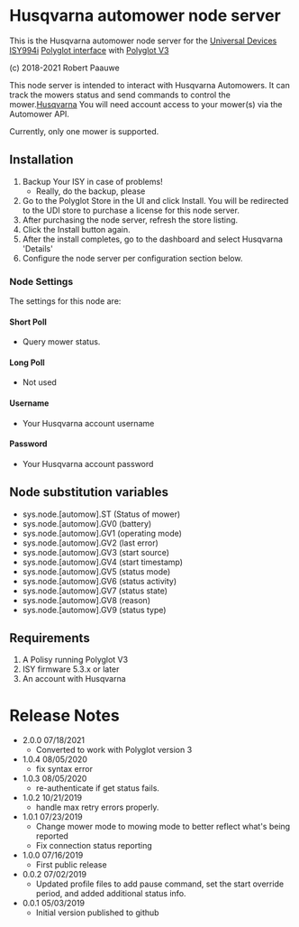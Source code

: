 
# Husqvarna automower node server

This is the Husqvarna automower node server for the [Universal Devices ISY994i](https://www.universal-devices.com/residential/ISY) [Polyglot interface](http://www.universal-devices.com/developers/polyglot/docs/) with  [Polyglot V3](https://github.com/UniversalDevicesInc/pg3)

(c) 2018-2021 Robert Paauwe

This node server is intended to interact with Husqvarna Automowers. It can track the mowers status and send commands to control the mower.[Husqvarna](http://www.husqvarnagroup.com/en/automower-435x-awd) You will need account access to your mower(s) via the Automower API. 

Currently, only one mower is supported.

## Installation

1. Backup Your ISY in case of problems!
   * Really, do the backup, please
2. Go to the Polyglot Store in the UI and click Install. You will be redirected to the UDI store to purchase a license for this node server.
3. After purchasing the node server, refresh the store listing.
4. Click the Install button again.
5. After the install completes, go to the dashboard and select Husqvarna 'Details'
6. Configure the node server per configuration section below.


### Node Settings
The settings for this node are:

#### Short Poll
   * Query mower status.

#### Long Poll
   * Not used

#### Username
   * Your Husqvarna account username

#### Password
   * Your Husqvarna account password

## Node substitution variables
 * sys.node.[automow].ST      (Status of mower)
 * sys.node.[automow].GV0     (battery)
 * sys.node.[automow].GV1     (operating mode)
 * sys.node.[automow].GV2     (last error)
 * sys.node.[automow].GV3     (start source)
 * sys.node.[automow].GV4     (start timestamp)
 * sys.node.[automow].GV5     (status mode)
 * sys.node.[automow].GV6     (status activity)
 * sys.node.[automow].GV7     (status state)
 * sys.node.[automow].GV8     (reason)
 * sys.node.[automow].GV9     (status type)


## Requirements
1. A Polisy running Polyglot V3
2. ISY firmware 5.3.x or later
3. An account with Husqvarna


# Release Notes

- 2.0.0 07/18/2021
   - Converted to work with Polyglot version 3
- 1.0.4 08/05/2020
   - fix syntax error
- 1.0.3 08/05/2020
   - re-authenticate if get status fails.
- 1.0.2 10/21/2019
   - handle max retry errors properly.
- 1.0.1 07/23/2019
   - Change mower mode to mowing mode to better reflect what's being reported
   - Fix connection status reporting
- 1.0.0 07/16/2019
   - First public release
- 0.0.2 07/02/2019
   - Updated profile files to add pause command, set the start override period, and added additional status info.
- 0.0.1 05/03/2019
   - Initial version published to github
